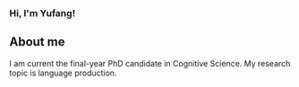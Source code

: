 <!-- bio and stats -->
 ### Hi, I'm Yufang!

 

## About me

I am current the final-year PhD candidate in Cognitive Science. My research topic is language production.
